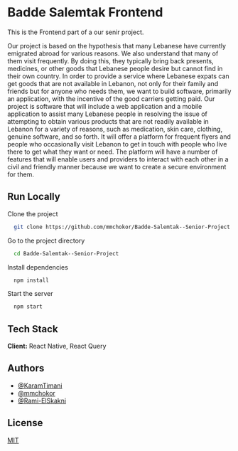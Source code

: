 
# Badde Salemtak Frontend

This is the Frontend part of a our senir project.

Our project is based on the hypothesis that many Lebanese have currently emigrated abroad for various reasons. We also understand that many of them visit frequently. By doing this, they typically bring back presents, medicines, or other goods that Lebanese people desire but cannot find in their own country. In order to provide a service where Lebanese expats can get goods that are not available in Lebanon, not only for their family and friends but for anyone who needs them, we want to build software, primarily an application, with the incentive of the good carriers getting paid.
Our project is software that will include a web application and a mobile application to assist many Lebanese people in resolving the issue of attempting to obtain various products that are not readily available in Lebanon for a variety of reasons, such as medication, skin care, clothing, genuine software, and so forth. It will offer a platform for frequent flyers and people who occasionally visit Lebanon to get in touch with people who live there to get what they want or need. The platform will have a number of features that will enable users and providers to interact with each other in a civil and friendly manner because we want to create a secure environment for them.



## Run Locally

Clone the project

```bash
  git clone https://github.com/mmchokor/Badde-Salemtak--Senior-Project.git
```

Go to the project directory

```bash
  cd Badde-Salemtak--Senior-Project
```

Install dependencies

```bash
  npm install
```

Start the server

```bash
  npm start
```


## Tech Stack

**Client:** React Native, React Query


## Authors

- [@KaramTimani](https://www.github.com/KaramTimani)
- [@mmchokor](https://www.github.com/mmchokor)
- [@Rami-ElSkakni](https://www.github.com/Rami-ElSkakni)

## License

[MIT](https://choosealicense.com/licenses/mit/)

